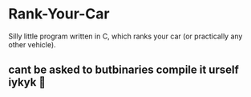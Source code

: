 # Rank-Your-Car
Silly little program written in C, which ranks your car (or practically any other vehicle).

## cant be asked to butbinaries compile it urself iykyk 🥀
